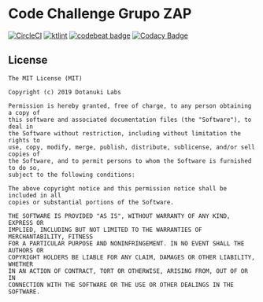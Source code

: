# Code Challenge Grupo ZAP

[![CircleCI](https://circleci.com/gh/RaphaelCarvalho132/eng-zap-challenge-kotlin.svg?style=svg&circle-token=c4d38a1c148b958bbeaf44929d1d94e1539ff361)](https://circleci.com/gh/RaphaelCarvalho132/eng-zap-challenge-kotlin)
[![ktlint](https://img.shields.io/badge/code%20style-%E2%9D%A4-FF4081.svg)](https://ktlint.github.io/)
[![codebeat badge](https://codebeat.co/badges/b863da26-a319-4311-89e6-cf42ab7387a6)](https://codebeat.co/a/raphael-carvalho/projects/github-com-raphaelcarvalho132-eng-zap-challenge-kotlin-master)
[![Codacy Badge](https://api.codacy.com/project/badge/Grade/2054fe4ed2cd4e41b8652c6a336eb774)](https://www.codacy.com?utm_source=github.com&amp;utm_medium=referral&amp;utm_content=RaphaelCarvalho132/eng-zap-challenge-kotlin&amp;utm_campaign=Badge_Grade)



## License

```
The MIT License (MIT)

Copyright (c) 2019 Dotanuki Labs

Permission is hereby granted, free of charge, to any person obtaining a copy of
this software and associated documentation files (the "Software"), to deal in
the Software without restriction, including without limitation the rights to
use, copy, modify, merge, publish, distribute, sublicense, and/or sell copies of
the Software, and to permit persons to whom the Software is furnished to do so,
subject to the following conditions:

The above copyright notice and this permission notice shall be included in all
copies or substantial portions of the Software.

THE SOFTWARE IS PROVIDED "AS IS", WITHOUT WARRANTY OF ANY KIND, EXPRESS OR
IMPLIED, INCLUDING BUT NOT LIMITED TO THE WARRANTIES OF MERCHANTABILITY, FITNESS
FOR A PARTICULAR PURPOSE AND NONINFRINGEMENT. IN NO EVENT SHALL THE AUTHORS OR
COPYRIGHT HOLDERS BE LIABLE FOR ANY CLAIM, DAMAGES OR OTHER LIABILITY, WHETHER
IN AN ACTION OF CONTRACT, TORT OR OTHERWISE, ARISING FROM, OUT OF OR IN
CONNECTION WITH THE SOFTWARE OR THE USE OR OTHER DEALINGS IN THE SOFTWARE.
```

